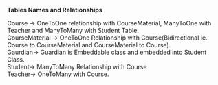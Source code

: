 **Tables Names and Relationships**


Course -> OneToOne relationship with CourseMaterial, ManyToOne with Teacher and ManyToMany with Student Table. </br>
CourseMaterial -> OneToOne Relationship with Course(Bidirectional ie. Course to CourseMaterial and CourseMaterial to Course). </br>
Gaurdian-> Guardian is Embeddable class and embedded into Student Class. </br>
Student-> ManyToMany Relationship with Course</br>
Teacher-> OneToMany with Course.






